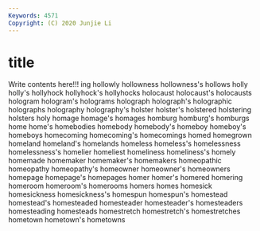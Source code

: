 ```yaml
---
Keywords: 4571
Copyright: (C) 2020 Junjie Li
---
```


# title

Write contents here!!!
ing 
hollowly 
hollowness 
hollowness's 
hollows 
holly
holly's 
hollyhock 
hollyhock's 
hollyhocks 
holocaust 
holocaust's 
holocausts 
hologram 
hologram's 
holograms
holograph 
holograph's 
holographic 
holographs 
holography 
holography's 
holster 
holster's 
holstered 
holstering
holsters 
holy 
homage 
homage's 
homages 
homburg 
homburg's 
homburgs 
home 
home's
homebodies 
homebody 
homebody's 
homeboy 
homeboy's 
homeboys 
homecoming 
homecoming's 
homecomings 
homed
homegrown 
homeland 
homeland's 
homelands 
homeless 
homeless's 
homelessness 
homelessness's 
homelier 
homeliest
homeliness 
homeliness's 
homely 
homemade 
homemaker 
homemaker's 
homemakers 
homeopathic 
homeopathy 
homeopathy's
homeowner 
homeowner's 
homeowners 
homepage 
homepage's 
homepages 
homer 
homer's 
homered 
homering
homeroom 
homeroom's 
homerooms 
homers 
homes 
homesick 
homesickness 
homesickness's 
homespun 
homespun's
homestead 
homestead's 
homesteaded 
homesteader 
homesteader's 
homesteaders 
homesteading 
homesteads 
homestretch 
homestretch's
homestretches 
hometown 
hometown's 
hometowns 
